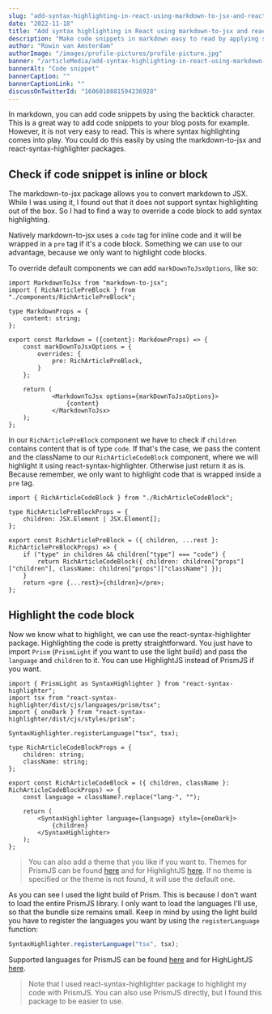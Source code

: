 ```yaml
---
slug: "add-syntax-highlighting-in-react-using-markdown-to-jsx-and-react-syntax-highlighter"
date: "2022-11-18"
title: "Add syntax highlighting in React using markdown-to-jsx and react-syntax-highlighter"
description: "Make code snippets in markdown easy to read by applying syntax highlighting using the markdown-to-jsx and react-syntax-highlighter packages."
author: "Rowin van Amsterdam"
authorImage: "/images/profile-pictures/profile-picture.jpg"
banner: "/articleMedia/add-syntax-highlighting-in-react-using-markdown-to-jsx-and-react-syntax-highlighter/banner.jpg"
bannerAlt: "Code snippet"
bannerCaption: ""
bannerCaptionLink: ""
discussOnTwitterId: "1606010881594236928"
---
```


In markdown, you can add code snippets by using the backtick character. This is a great way to add code snippets to your blog posts for example. However, it is not very easy to read. This is where syntax highlighting comes into play. You could do this easily by using the markdown-to-jsx and react-syntax-highlighter packages. 

## Check if code snippet is inline or block

The markdown-to-jsx package allows you to convert markdown to JSX. While I was using it, I found out that it does not support syntax highlighting out of the box. So I had to find a way to override a code block to add syntax highlighting. 

Natively markdown-to-jsx uses a `code` tag for inline code and it will be wrapped in a `pre` tag if it's a code block. Something we can use to our advantage, because we only want to highlight code blocks. 

To override default components we can add `markDownToJsxOptions`, like so:  

```tsx
import MarkdownToJsx from "markdown-to-jsx";
import { RichArticlePreBlock } from "./components/RichArticlePreBlock";

type MarkdownProps = {
    content: string;
};

export const Markdown = ({content}: MarkdownProps) => {
    const markDownToJsxOptions = {
        overrides: {
            pre: RichArticlePreBlock,
        }
    };

    return (
            <MarkdownToJsx options={markDownToJsxOptions}>
                {content}
            </MarkdownToJsx>
    );
};
```

In our `RichArticlePreBlock` component we have to check if `children` contains content that is of type `code`. If that's the case, we pass the content and the className to our `RichArticleCodeBlock` component, where we will highlight it using react-syntax-highlighter. Otherwise just return it as is. Because remember, we only want to highlight code that is wrapped inside a `pre` tag. 

```tsx
import { RichArticleCodeBlock } from "./RichArticleCodeBlock";

type RichArticlePreBlockProps = {
    children: JSX.Element | JSX.Element[];
};

export const RichArticlePreBlock = ({ children, ...rest }: RichArticlePreBlockProps) => {
    if ("type" in children && children["type"] === "code") {
        return RichArticleCodeBlock({ children: children["props"]["children"], className: children["props"]["className"] });
    }
    return <pre {...rest}>{children}</pre>;
};
```

## Highlight the code block
Now we know what to highlight, we can use the react-syntax-highlighter package. Highlighting the code is pretty straightforward. You just have to import `Prism` (`PrismLight` if you want to use the light build) and pass the `language` and `children` to it. You can use HighlightJS instead of PrismJS if you want. 

```tsx
import { PrismLight as SyntaxHighlighter } from "react-syntax-highlighter";
import tsx from "react-syntax-highlighter/dist/cjs/languages/prism/tsx";
import { oneDark } from "react-syntax-highlighter/dist/cjs/styles/prism";

SyntaxHighlighter.registerLanguage("tsx", tsx);

type RichArticleCodeBlockProps = {
    children: string;
    className: string;
};

export const RichArticleCodeBlock = ({ children, className }: RichArticleCodeBlockProps) => {
    const language = className?.replace("lang-", "");

    return (
        <SyntaxHighlighter language={language} style={oneDark}>
            {children}
        </SyntaxHighlighter>
    );
};
```

> You can also add a theme that you like if you want to. Themes for PrismJS can be found [here](https://github.com/react-syntax-highlighter/react-syntax-highlighter/blob/master/AVAILABLE_STYLES_PRISM.MD) and for HighlightJS [here](https://github.com/react-syntax-highlighter/react-syntax-highlighter/blob/master/AVAILABLE_STYLES_HLJS.MD). If no theme is specified or the theme is not found, it will use the default one. 

As you can see I used the light build of Prism. This is because I don't want to load the entire PrismJS library. I only want to load the languages I'll use, so that the bundle size remains small. Keep in mind by using the light build you have to register the languages you want by using the `registerLanguage` function: 

```jsx
SyntaxHighlighter.registerLanguage("tsx", tsx);
```

Supported languages for PrismJS can be found [here](https://github.com/react-syntax-highlighter/react-syntax-highlighter/blob/master/AVAILABLE_LANGUAGES_PRISM.MD) and for HighLightJS [here](https://github.com/react-syntax-highlighter/react-syntax-highlighter/blob/master/AVAILABLE_LANGUAGES_HLJS.MD). 

> Note that I used react-syntax-highlighter package to highlight my code with PrismJS. You can also use PrismJS directly, but I found this package to be easier to use.
